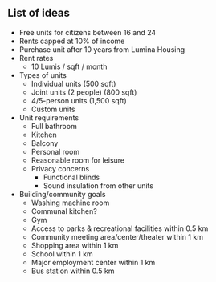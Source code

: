 ## List of ideas
* Free units for citizens between 16 and 24
* Rents capped at 10% of income
* Purchase unit after 10 years from Lumina Housing
* Rent rates
  * 10 Lumis / sqft / month
* Types of units
  * Individual units (500 sqft)
  * Joint units (2 people) (800 sqft)
  * 4/5-person units (1,500 sqft)
  * Custom units
* Unit requirements
  * Full bathroom
  * Kitchen
  * Balcony
  * Personal room
  * Reasonable room for leisure
  * Privacy concerns
    * Functional blinds
    * Sound insulation from other units
* Building/community goals
  * Washing machine room
  * Communal kitchen?
  * Gym
  * Access to parks & recreational facilities within 0.5 km
  * Community meeting area/center/theater within 1 km
  * Shopping area within 1 km
  * School within 1 km
  * Major employment center within 1 km
  * Bus station within 0.5 km
